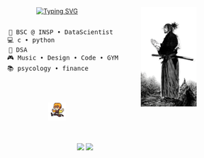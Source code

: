 <div align="center">
<img src="assets/sidePhoto" width="25%" align="right" />
<a href="https://git.io/typing-svg"><img src="https://readme-typing-svg.demolab.com?font=Roboto+Slab&pause=1000&color=D20000&center=true&multiline=true&random=false&width=435&lines=HELLO+.+.+.+;I'm+AYUSH%2C+data+science+enthusiast!" alt="Typing SVG" width="70%" /></a>
  <br><br>
  <pre>
    💼 BSC @ INSP • DataScientist  
    💻 c • python                  
    📖 DSA                         
    🎮 Music • Design • Code • GYM 
    📚 psycology • finance         
  </pre>
<br><br>
<img src="assets/run.gif" height="40" alt="run" />
<br><br><br>
    
[![](https://img.shields.io/badge/linkedin-0a66c2)]([http://linkedin.com/in/ingridrosselis](https://www.linkedin.com/in/ayush-thapa-mangar-930518260/))
[![](https://img.shields.io/badge/insta-red
)](https://www.instagram.com/yush_mgr/)
<!-- [![](https://img.shields.io/badge/osu!-ff66ab)](https://osu.ppy.sh/users/4606212)
[![](https://img.shields.io/badge/enka.network-69899c)](https://enka.network/u/Inng/1A4HU1/10000069/1985924/)
</div> -->